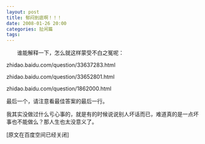 ```yaml
---
layout: post
title: 郁闷到底啊！！！
date: 2008-01-26 20:00
categories: 扯闲篇
tags: 
---
```



　　谁能解释一下，怎么就这样蒙受不白之冤呢：

zhidao.baidu.com/question/33637283.html

<!-- more -->



zhidao.baidu.com/question/33652801.html

zhidao.baidu.com/question/1862000.html

最后一个，请注意看最佳答案的最后一行。





我其实没做过什么亏心事的，就是有的时候说说别人坏话而已，难道真的是一点坏事也不能做么？那人生也太没意义了。

[原文在百度空间已经关闭]

